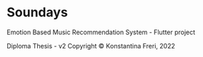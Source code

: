 # Soundays

Emotion Based Music Recommendation System - Flutter project

Diploma Thesis - v2
Copyright © Κonstantina Freri, 2022
